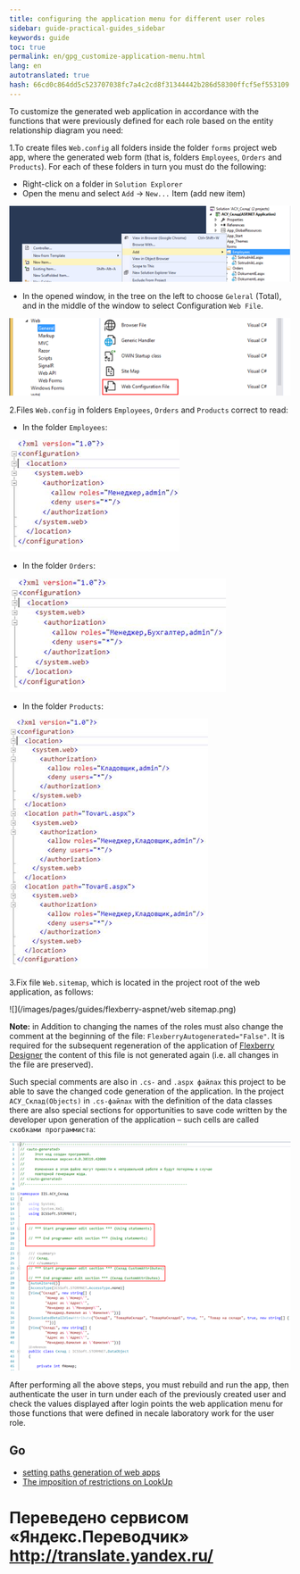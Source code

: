 ```yaml
---
title: configuring the application menu for different user roles
sidebar: guide-practical-guides_sidebar
keywords: guide
toc: true
permalink: en/gpg_customize-application-menu.html
lang: en 
autotranslated: true 
hash: 66cd0c864dd5c523707038fc7a4c2cd8f31344442b286d58300ffcf5ef553109
---
```


To customize the generated web application in accordance with the functions that were previously defined for each role based on the entity relationship diagram you need:

1.To create files `Web.config` all folders inside the folder `forms` project web app, where the generated web form (that is, folders `Employees`, `Orders` and `Products`). For each of these folders in turn you must do the following:

* Right-click on a folder in `Solution Explorer`
* Open the menu and select `Add` -> `New...` Item (add new item)

![](/images/pages/guides/flexberry-aspnet/add-new-item.png)

* In the opened window, in the tree on the left to choose `Geleral` (Total), and in the middle of the window to select Configuration `Web File`.

![](/images/pages/guides/flexberry-aspnet/configuration-file.png)

2.Files `Web.config` in folders `Employees`, `Orders` and `Products` correct to read:

* In the folder `Employees`:

![](/images/pages/guides/flexberry-aspnet/employees-config.jpg)

* In the folder `Orders`:

![](/images/pages/guides/flexberry-aspnet/orders-config.jpg)

* In the folder `Products`:

![](/images/pages/guides/flexberry-aspnet/products-config.jpg)

3.Fix file `Web.sitemap`, which is located in the project root of the web application, as follows:

![](/images/pages/guides/flexberry-aspnet/web sitemap.png)

__Note:__ in Addition to changing the names of the roles must also change the comment at the beginning of the file: `FlexberryAutogenerated="False"`. It is required for the subsequent regeneration of the application of [Flexberry Designer](fd_landing_page.html) the content of this file is not generated again (i.e. all changes in the file are preserved).

Such special comments are also in `.cs-` and `.aspx файлах` this project to be able to save the changed code generation of the application. 
In the project `АСУ_Склад(Objects)` in `.cs-файлах` with the definition of the data classes there are also special sections for opportunities to save code written by the developer upon generation of the application – such cells are called `скобками программиста`:

![](/images/pages/guides/flexberry-aspnet/objects-project.png)

After performing all the above steps, you must rebuild and run the app, then authenticate the user in turn under each of the previously created user and check the values displayed after login points the web application menu for those functions that were defined in necale laboratory work for the user role.

## Go

* <i class="fa fa-arrow-left" aria-hidden="true"></i> [setting paths generation of web apps](gpg_configuring-paths-generating.html)
* [The imposition of restrictions on LookUp](gpg_limitfunction-for-lookup.html) <i class="fa fa-arrow-right" aria-hidden="true"></i> 



 # Переведено сервисом «Яндекс.Переводчик» http://translate.yandex.ru/